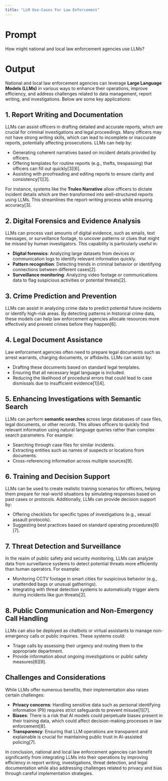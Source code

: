 ```yaml
---
title: "LLM Use-Cases For Law Enforcement"
---
```


# Prompt

How might national and local law enforcement agencies use LLMs?

# Output

National and local law enforcement agencies can leverage **Large Language Models (LLMs)** in various ways to enhance their operations, improve efficiency, and address challenges related to data management, report writing, and investigations. Below are some key applications:

## **1. Report Writing and Documentation**
LLMs can assist officers in drafting detailed and accurate reports, which are crucial for criminal investigations and legal proceedings. Many officers may not have strong writing skills, which can lead to incomplete or inaccurate reports, potentially affecting prosecutions. LLMs can help by:
- Generating coherent narratives based on incident details provided by officers.
- Offering templates for routine reports (e.g., thefts, trespassing) that officers can fill out quickly[3][6].
- Assisting with proofreading and editing reports to ensure clarity and consistency[1][3].

For instance, systems like the **Truleo Narrative** allow officers to dictate incident details which are then transformed into well-structured reports using LLMs. This streamlines the report-writing process while ensuring accuracy[3].

## **2. Digital Forensics and Evidence Analysis**
LLMs can process vast amounts of digital evidence, such as emails, text messages, or surveillance footage, to uncover patterns or clues that might be missed by human investigators. This capability is particularly useful in:
- **Digital forensics**: Analyzing large datasets from devices or communication logs to identify relevant information quickly.
- **Pattern recognition**: Detecting trends in criminal behavior or identifying connections between different cases[2].
- **Surveillance monitoring**: Analyzing video footage or communications data to flag suspicious activities or potential threats[2].

## **3. Crime Prediction and Prevention**
LLMs can assist in analyzing crime data to predict potential future incidents or identify high-risk areas. By detecting patterns in historical crime data, these models can help law enforcement agencies allocate resources more effectively and prevent crimes before they happen[6].

## **4. Legal Document Assistance**
Law enforcement agencies often need to prepare legal documents such as arrest warrants, charging documents, or affidavits. LLMs can assist by:
- Drafting these documents based on standard legal templates.
- Ensuring that all necessary legal language is included.
- Reducing the likelihood of procedural errors that could lead to case dismissals due to insufficient evidence[1][4].

## **5. Enhancing Investigations with Semantic Search**
LLMs can perform **semantic searches** across large databases of case files, legal documents, or other records. This allows officers to quickly find relevant information using natural language queries rather than complex search parameters. For example:
- Searching through case files for similar incidents.
- Extracting entities such as names of suspects or locations from documents.
- Cross-referencing information across multiple sources[9].

## **6. Training and Decision Support**
LLMs can be used to create realistic training scenarios for officers, helping them prepare for real-world situations by simulating responses based on past cases or protocols. Additionally, LLMs can provide decision support by:
- Offering checklists for specific types of investigations (e.g., sexual assault protocols).
- Suggesting best practices based on standard operating procedures[6][7].

## **7. Threat Detection and Surveillance**
In the realm of public safety and security monitoring, LLMs can analyze data from surveillance systems to detect potential threats more efficiently than human operators. For example:
- Monitoring CCTV footage in smart cities for suspicious behavior (e.g., unattended bags or unusual gatherings).
- Integrating with threat detection systems to automatically trigger alerts during incidents like gun threats[2].

## **8. Public Communication and Non-Emergency Call Handling**
LLMs can also be deployed as chatbots or virtual assistants to manage non-emergency calls or public inquiries. These systems could:
- Triage calls by assessing their urgency and routing them to the appropriate department.
- Provide information about ongoing investigations or public safety measures[6][9].

## **Challenges and Considerations**
While LLMs offer numerous benefits, their implementation also raises certain challenges:
- **Privacy concerns**: Handling sensitive data such as personal identifying information (PII) requires strict safeguards to prevent misuse[1][7].
- **Biases**: There is a risk that AI models could perpetuate biases present in their training data, which could affect decision-making processes in law enforcement[8].
- **Transparency**: Ensuring that LLM operations are transparent and explainable is crucial for maintaining public trust in AI-assisted policing[7].

In conclusion, national and local law enforcement agencies can benefit significantly from integrating LLMs into their operations by improving efficiency in report writing, investigations, threat detection, and legal documentation while also addressing challenges related to privacy and bias through careful implementation strategies.

 